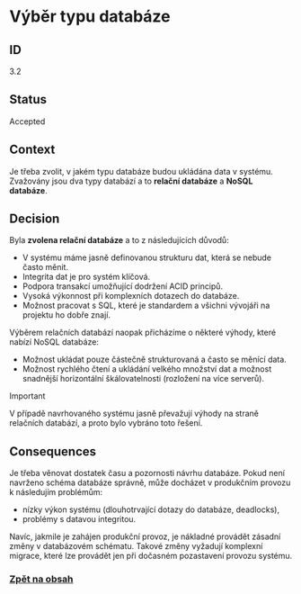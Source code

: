 # Výběr typu databáze

## ID

3.2

## Status 

Accepted

## Context 

Je třeba zvolit, v jakém typu databáze budou ukládána data v systému. Zvažovány jsou dva typy databází a to **relační databáze** a **NoSQL databáze**.

## Decision 

Byla **zvolena relační databáze** a to z následujících důvodů:
- V systému máme jasně definovanou strukturu dat, která se nebude často měnit.
- Integrita dat je pro systém klíčová.
- Podpora transakcí umožňující dodržení ACID principů.
- Vysoká výkonnost při komplexních dotazech do databáze.
- Možnost pracovat s SQL, které je standardem a všichni vývojáři na projektu ho dobře znají.

Výběrem relačních databází naopak přicházíme o některé výhody, které nabízí NoSQL databáze:
- Možnost ukládat pouze částečně strukturovaná a často se měnící data.
- Možnost rychlého čtení a ukládání velkého množství dat a možnost snadnější horizontální škálovatelnosti (rozložení na více serverů).

> [!IMPORTANT]
> V případě navrhovaného systému jasně převažují výhody na straně relačních databází, a proto bylo vybráno toto řešení.

## Consequences

Je třeba věnovat dostatek času a pozornosti návrhu databáze. Pokud není navrženo schéma databáze správně, může docházet v produkčním provozu k následujím problémům:
- nízky výkon systému (dlouhotrvající dotazy do databáze, deadlocks),
- problémy s datavou integritou.

Navíc, jakmile je zahájen produkční provoz, je nákladné provádět zásadní změny v databázovém schématu. Takové změny vyžadují komplexní migrace, které lze provádět jen při dočasném pozastavení provozu systému.

### [Zpět na obsah](../README.md#obsah)